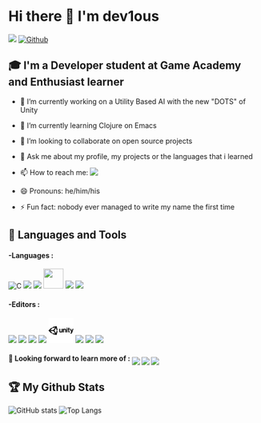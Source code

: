 # Hi there 👋 I'm dev1ous

![](https://visitor-badge.laobi.icu/badge?page_id=dev1ous.dev1ous)
[![Github](https://img.shields.io/github/followers/dev1ous?label=Follow&style=social)](https://github.com/dev1ous)

## :mortar_board: I'm a Developer student at Game Academy and Enthusiast learner

- 🔭 I’m currently working on a Utility Based AI with the new "DOTS" of Unity <p align="center">
- 🌱 I’m currently learning Clojure on Emacs <p align="center">
- 👯 I’m looking to collaborate on open source projects <p align="center">
- 💬 Ask me about my profile, my projects or the languages that i learned <p align="center">
- 📫 How to reach me: [<img align="top" widht="30px" height="30px" src="https://github.com/serendatapy/serendatapy/raw/main/assets/icons8-linkedin-circled.gif" />](https://www.linkedin.com/in/grégoire-faltrauer-b50b82228) <p align="center">
- 😄 Pronouns: he/him/his <p align="center">
- ⚡ Fun fact: nobody ever managed to write my name the first time

## :school_satchel: Languages and Tools

#### -Languages :
![C](https://img.shields.io/badge/c-%2300599C.svg?style=for-the-badge&logo=c&logoColor=white) <img width="50px" src="https://raw.githubusercontent.com/yurijserrano/Github-Profile-Readme-Logos/master/programming%20languages/c%2B%2B.svg" /> <img width="50px" src="https://raw.githubusercontent.com/yurijserrano/Github-Profile-Readme-Logos/master/programming%20languages/c.svg" />
  <img width="40px" height="40px" src="https://upload.wikimedia.org/wikipedia/commons/5/5d/Clojure_logo.svg" />
<img width="40px" src="https://camo.githubusercontent.com/ee7c2a37b02913fa0c8391d5ac4902336333e57dde7ab47ace2fb2e01ed1682e/68747470733a2f2f7777772e7068702e6e65742f696d616765732f6c6f676f732f6e65772d7068702d6c6f676f2e737667" />  <img width="40px" src="https://upload.wikimedia.org/wikipedia/fr/thumb/6/62/MySQL.svg/1200px-MySQL.svg.png" />
#### -Editors :
<img width="40px" src="https://raw.githubusercontent.com/yurijserrano/Github-Profile-Readme-Logos/master/text%20editors/atom.svg" /> <img width="40px" src="https://upload.wikimedia.org/wikipedia/commons/thumb/0/08/EmacsIcon.svg/1024px-EmacsIcon.svg.png" /> <img width="40px" src= "https://upload.wikimedia.org/wikipedia/commons/thumb/9/9f/Vimlogo.svg/2044px-Vimlogo.svg.png" /> <img width="50px" src="https://raw.githubusercontent.com/yurijserrano/Github-Profile-Readme-Logos/master/cloud/github.svg" /> <img width="50px" src="https://raw.githubusercontent.com/github/explore/80688e429a7d4ef2fca1e82350fe8e3517d3494d/topics/unity/unity.png" />  <img width="50px" src="https://camo.githubusercontent.com/f9c6fd1bc8ce0f2179b9d13b6aa0ba35b501a426896dfc3f19c6b6cc12d28682/68747470733a2f2f6669727374636f6e747269627574696f6e732e6769746875622e696f2f6173736574732f6775692d746f6f6c2d7475746f7269616c732f736f75726365747265652d6d61636f732d7475746f7269616c2f736f75726365747265652d6c6f676f2e706e67" /> <img width="50px" src="https://upload.wikimedia.org/wikipedia/commons/5/5f/Visual_Studio_Logo_%282013-2017%29.svg" /> <img width="50px" src="https://upload.wikimedia.org/wikipedia/commons/thumb/a/ae/Github-desktop-logo-symbol.svg/1024px-Github-desktop-logo-symbol.svg.png" />

#### 🌱 Looking forward to learn more of : <img align="middle" width="30px" src="https://upload.wikimedia.org/wikipedia/commons/thumb/2/20/UE_Logo_Black_Centered.svg/1200px-UE_Logo_Black_Centered.svg.png" /> <img align="middle" width="80px" src="https://encrypted-tbn0.gstatic.com/images?q=tbn:ANd9GcRqTW54nK2vddD26X8Rz0bvBOkPMZCIGY5fHSFsoHUxRBoAHxnMTYtBhXEbWO0djFpgnZY&usqp=CAU" /> <img align="middle" width="80px" src="https://cdn.icon-icons.com/icons2/2699/PNG/512/perforce_logo_icon_170858.png" />

## :trophy: My Github Stats

![GitHub stats](https://github-readme-stats.vercel.app/api?username=dev1ous&show_icons=true&theme=algolia)
![Top Langs](https://github-readme-stats.vercel.app/api/top-langs/?username=dev1ous&theme=algolia)

